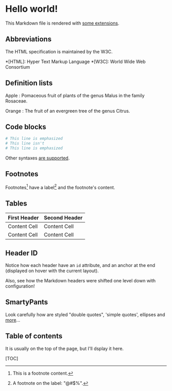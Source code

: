 Hello world!
============

This Markdown file is rendered with [some extensions][extensions].

[extensions]: https://pythonhosted.org/Markdown/extensions/

## Abbreviations

The HTML specification is maintained by the W3C.

*[HTML]: Hyper Text Markup Language
*[W3C]:  World Wide Web Consortium

## Definition lists

Apple
:   Pomaceous fruit of plants of the genus Malus in
    the family Rosaceae.

Orange
:   The fruit of an evergreen tree of the genus Citrus.

## Code blocks

```python hl_lines="1 3"
# This line is emphasized
# This line isn't
# This line is emphasized
```

Other syntaxes [are supported][code-blocks].

[code-blocks]: https://pythonhosted.org/Markdown/extensions/fenced_code_blocks.html

## Footnotes

Footnotes[^1] have a label[^@#$%] and the footnote's content.

[^1]: This is a footnote content.
[^@#$%]: A footnote on the label: "@#$%".

## Tables

First Header  | Second Header
------------- | -------------
Content Cell  | Content Cell
Content Cell  | Content Cell

## Header ID

Notice how each header have an `id` attribute, and an anchor at the
end (displayed on hover with the current layout).

Also, see how the Markdown headers were shifted one level down with
configuration!

## SmartyPants

Look carefully how are styled "double quotes", 'simple quotes', ellipses
and [more][smarty]...

[smarty]: https://pythonhosted.org/Markdown/extensions/smarty.html

## Table of contents

It is usually on the top of the page, but I'll dsplay it here.

[TOC]
